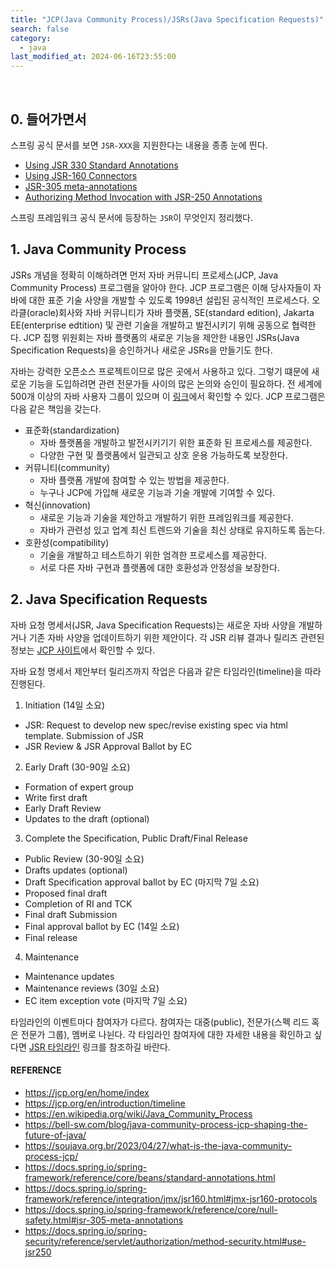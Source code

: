 ```yaml
---
title: "JCP(Java Community Process)/JSRs(Java Specification Requests)"
search: false
category:
  - java
last_modified_at: 2024-06-16T23:55:00
---
```


<br/>

## 0. 들어가면서

스프링 공식 문서를 보면 `JSR-XXX`을 지원한다는 내용을 종종 눈에 띈다.

- [Using JSR 330 Standard Annotations](https://docs.spring.io/spring-framework/reference/core/beans/standard-annotations.html)
- [Using JSR-160 Connectors](https://docs.spring.io/spring-framework/reference/integration/jmx/jsr160.html#jmx-jsr160-protocols)
- [JSR-305 meta-annotations](https://docs.spring.io/spring-framework/reference/core/null-safety.html#jsr-305-meta-annotations)
- [Authorizing Method Invocation with JSR-250 Annotations](https://docs.spring.io/spring-security/reference/servlet/authorization/method-security.html#use-jsr250)

스프링 프레임워크 공식 문서에 등장하는 `JSR`이 무엇인지 정리했다.

## 1. Java Community Process

JSRs 개념을 정확히 이해하려면 먼저 자바 커뮤니티 프로세스(JCP, Java Community Process) 프로그램을 알아야 한다. JCP 프로그램은 이해 당사자들이 자바에 대한 표준 기술 사양을 개발할 수 있도록 1998년 설립된 공식적인 프로세스다. 오라클(oracle)회사와 자바 커뮤니티가 자바 플랫폼, SE(standard edition), Jakarta EE(enterprise edtition) 및 관련 기술을 개발하고 발전시키기 위해 공동으로 협력한다. JCP 집행 위원회는 자바 플랫폼의 새로운 기능을 제안한 내용인 JSRs(Java Specification Requests)을 승인하거나 새로운 JSRs을 만들기도 한다. 

자바는 강력한 오픈소스 프로젝트이므로 많은 곳에서 사용하고 있다. 그렇기 떄문에 새로운 기능을 도입하려면 관련 전문가들 사이의 많은 논의와 승인이 필요하다. 전 세계에 500개 이상의 자바 사용자 그룹이 있으며 이 [링크](https://dev.java/community/jugs/)에서 확인할 수 있다. JCP 프로그램은 다음 같은 책임을 갖는다.

- 표준화(standardization)
  - 자바 플랫폼을 개발하고 발전시키기기 위한 표준화 된 프로세스를 제공한다.
  - 다양한 구현 및 플랫폼에서 일관되고 상호 운용 가능하도록 보장한다.
- 커뮤니티(community)
  - 자바 플랫폼 개발에 참여할 수 있는 방법을 제공한다.
  - 누구나 JCP에 가입해 새로운 기능과 기술 개발에 기여할 수 있다.
- 혁신(innovation)
  - 새로운 기능과 기술을 제안하고 개발하기 위한 프레임워크를 제공한다.
  - 자바가 관련성 있고 업계 최신 트렌드와 기술을 최신 상태로 유지하도록 돕는다.
- 호환성(compatibility)
  - 기술을 개발하고 테스트하기 위한 엄격한 프로세스를 제공한다.
  - 서로 다른 자바 구현과 플랫폼에 대한 호환성과 안정성을 보장한다.

## 2. Java Specification Requests

자바 요청 명세서(JSR, Java Specification Requests)는 새로운 자바 사양을 개발하거나 기존 자바 사양을 업데이트하기 위한 제안이다. 각 JSR 리뷰 결과나 릴리즈 관련된 정보는 [JCP 사이트](https://jcp.org/en/home/index)에서 확인할 수 있다.

자바 요청 명세서 제안부터 릴리즈까지 작업은 다음과 같은 타임라인(timeline)을 따라 진행된다.

1. Initiation (14일 소요)
  - JSR: Request to develop new spec/revise existing spec via html template. Submission of JSR
  - JSR Review & JSR Approval Ballot by EC
2. Early Draft (30-90일 소요)
  - Formation of expert group
  - Write first draft
  - Early Draft Review
  - Updates to the draft (optional)
3. Complete the Specification, Public Draft/Final Release
  - Public Review (30-90일 소요)
  - Drafts updates (optional)
  - Draft Specification approval ballot by EC (마지막 7일 소요)
  - Proposed final draft
  - Completion of RI and TCK
  - Final draft Submission
  - Final approval ballot by EC (14일 소요)
  - Final release
4. Maintenance
  - Maintenance updates
  - Maintenance reviews (30일 소요)
  - EC item exception vote (마지막 7일 소요)

타임라인의 이벤트마다 참여자가 다르다. 참여자는 대중(public), 전문가(스펙 리드 혹은 전문가 그룹), 멤버로 나뉜다. 각 타임라인 참여자에 대한 자세한 내용을 확인하고 싶다면 [JSR 타임라인](https://jcp.org/en/introduction/timeline#detailed) 링크를 참조하길 바란다.

#### REFERENCE

- <https://jcp.org/en/home/index>
- <https://jcp.org/en/introduction/timeline>
- <https://en.wikipedia.org/wiki/Java_Community_Process>
- <https://bell-sw.com/blog/java-community-process-jcp-shaping-the-future-of-java/>
- <https://soujava.org.br/2023/04/27/what-is-the-java-community-process-jcp/>
- <https://docs.spring.io/spring-framework/reference/core/beans/standard-annotations.html>
- <https://docs.spring.io/spring-framework/reference/integration/jmx/jsr160.html#jmx-jsr160-protocols>
- <https://docs.spring.io/spring-framework/reference/core/null-safety.html#jsr-305-meta-annotations>
- <https://docs.spring.io/spring-security/reference/servlet/authorization/method-security.html#use-jsr250>
